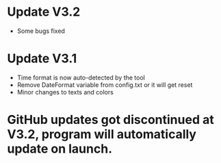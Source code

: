 # Update V3.2

- Some bugs fixed

# Update V3.1

- Time format is now auto-detected by the tool
- Remove DateFormat variable from config.txt or it will get reset
- Minor changes to texts and colors

# GitHub updates got discontinued at V3.2, program will automatically update on launch.
